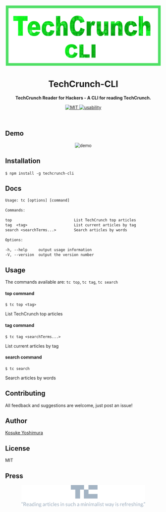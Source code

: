 <div align="center">
  <br>
  <img
  src="assets/Logo.png" 
  width=500px
  height = 195px
  />
  
  <h1>TechCrunch-CLI</h1>
  	<p>
  		<b>TechCrunch Reader for Hackers - A CLI for reading TechCrunch.</b>
  	</p>
      <a href="https://opensource.org/licenses/MIT/">
        <img src="https://img.shields.io/badge/license-MIT-brightgreen.svg" alt="MIT"/>
      </a>
       <a href="/">
              <img src="https://img.shields.io/badge/userbility-awesome-brightgreen.svg" alt="usability"/>
            </a>
  	<br>
  	<br>
  	<br>
  
</div>

Demo
------------

<p align="center">
<img alt="demo"  width="560px" height="363px" src="assets/Demo.gif"/>
</p>



Installation
------------

`$ npm install -g techcrunch-cli`

Docs
----
    Usage: tc [options] [command]

    Commands:

    top                            List TechCrunch top articles
    tag  <tag>                     List current articles by tag
    search <searchTerms...>        Search articles by words
   
    Options:

    -h, --help     output usage information
    -V, --version  output the version number
  
   
Usage
-----
The commands available are: `tc top`, `tc tag`, `tc search`

#### top command
`$ tc top <tag>`

 List TechCrunch top articles

#### tag command
`$ tc tag <searchTerms...>  `

List current articles by tag


#### search command
`$ tc search`

Search articles by words


Contributing
------------

All feedback and suggestions are welcome, just post an issue!

Author
-------

[Kosuke Yoshimura](https://koshukey.github.io/)
    
License
-------
 MIT
 
 Press
 -------
 
 <div align="center">

<a  href="https://techcrunch.com/2018/12/18/pretend-to-be-productive-by-reading-techcrunch-in-your-terminal-window/">
  	 <img
      src="assets/PressImg.png" 
      width=400px
      height = 71px
      />
    </a>
   
 </div>
 